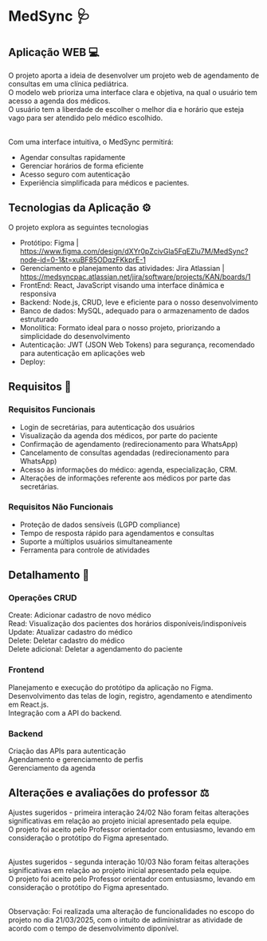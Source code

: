 <h1>MedSync 🩺</h1>

<h2>Aplicação WEB 💻</h2>
O projeto aporta a ideia de desenvolver um projeto web de agendamento de consultas em uma clínica pediátrica.<br>
O modelo web prioriza uma interface clara e objetiva, na qual o usuário tem acesso a agenda dos médicos.<br>
O usuário tem a liberdade de escolher o melhor dia e horário que esteja vago para ser atendido pelo médico escolhido.<br>
<br>

Com uma interface intuitiva, o MedSync permitirá: <br>

- Agendar consultas rapidamente
- Gerenciar horários de forma eficiente
- Acesso seguro com autenticação
- Experiência simplificada para médicos e pacientes.

<h2>Tecnologias da Aplicação ⚙</h2>

O projeto explora as seguintes tecnologias
- Protótipo: Figma | https://www.figma.com/design/dXYr0pZcivGla5FqEZlu7M/MedSync?node-id=0-1&t=xuBF85ODqzFKkprE-1
- Gerenciamento e planejamento das atividades: Jira Atlassian | https://medsyncpac.atlassian.net/jira/software/projects/KAN/boards/1
- FrontEnd: React, JavaScript visando uma interface dinâmica e responsiva
- Backend: Node.js, CRUD, leve e eficiente para o nosso desenvolvimento
- Banco de dados: MySQL, adequado para o armazenamento de dados estruturado
- Monolítica: Formato ideal para o nosso projeto, priorizando a simplicidade do desenvolvimento
- Autenticação: JWT (JSON Web Tokens) para segurança, recomendado para autenticação em aplicações web
- Deploy:

<h2>Requisitos 📃</h2>

<h3>Requisitos Funcionais</h3>

- Login de secretárias, para autenticação dos usuários
- Visualização da agenda dos médicos, por parte do paciente
- Confirmação de agendamento (redirecionamento para WhatsApp)
- Cancelamento de consultas agendadas (redirecionamento para WhatsApp)
- Acesso às informações do médico: agenda, especialização, CRM.
- Alterações de informações referente aos médicos por parte das secretárias.

<h3>Requisitos Não Funcionais</h3>

- Proteção de dados sensíveis (LGPD compliance)
- Tempo de resposta rápido para agendamentos e consultas
- Suporte a múltiplos usuários simultaneamente
- Ferramenta para controle de atividades

<h2>Detalhamento 📌</h2>
<h3>Operações CRUD</h3>
Create: Adicionar cadastro de novo médico <br>
Read: Visualização dos pacientes dos horários disponíveis/indisponíveis <br>
Update: Atualizar cadastro do médico <br>
Delete: Deletar cadastro do médico <br>
Delete adicional: Deletar a agendamento do paciente <br>

<h3>Frontend</h3>
Planejamento e execução do protótipo da aplicação no Figma.<br>
Desenvolvimento das telas de login, registro, agendamento e atendimento em React.js. <br>
Integração com a API do backend.<br>

<h3>Backend</h3>
Criação das APIs para autenticação<br>
Agendamento e gerenciamento de perfis<br>
Gerenciamento da agenda<br>

<h2>Alterações e avaliações do professor ⚖</h2>

Ajustes sugeridos - primeira interação 24/02 Não foram feitas alterações significativas em relação ao projeto inicial apresentado pela equipe. <br>
O projeto foi aceito pelo Professor orientador com entusiasmo, levando em consideração o protótipo do Figma apresentado.<br>
<br>

Ajustes sugeridos - segunda interação 10/03 Não foram feitas alterações significativas em relação ao projeto inicial apresentado pela equipe. <br>
O projeto foi aceito pelo Professor orientador com entusiasmo, levando em consideração o protótipo do Figma apresentado.<br>
<br>

Observação: Foi realizada uma alteração de funcionalidades no escopo do projeto no dia 21/03/2025, com o intuito de adiministrar as atividade de acordo com o tempo de desenvolvimento diponível.
